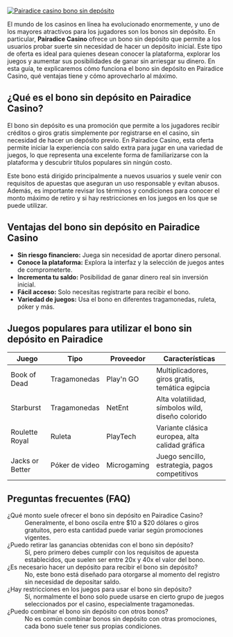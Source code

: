 [![Pairadice casino bono sin depósito](https://123-caf.pages.dev/gitsignup.png)](https://vrmoo.ru/Bt82HjjY)

<p>El mundo de los casinos en línea ha evolucionado enormemente, y uno de los mayores atractivos para los jugadores son los bonos sin depósito. En particular, <strong>Pairadice Casino</strong> ofrece un bono sin depósito que permite a los usuarios probar suerte sin necesidad de hacer un depósito inicial. Este tipo de oferta es ideal para quienes desean conocer la plataforma, explorar los juegos y aumentar sus posibilidades de ganar sin arriesgar su dinero. En esta guía, te explicaremos cómo funciona el bono sin depósito en Pairadice Casino, qué ventajas tiene y cómo aprovecharlo al máximo.</p>  <h2>¿Qué es el bono sin depósito en Pairadice Casino?</h2> <p>El bono sin depósito es una promoción que permite a los jugadores recibir créditos o giros gratis simplemente por registrarse en el casino, sin necesidad de hacer un depósito previo. En Pairadice Casino, esta oferta permite iniciar la experiencia con saldo extra para jugar en una variedad de juegos, lo que representa una excelente forma de familiarizarse con la plataforma y descubrir títulos populares sin ningún costo.</p> <p>Este bono está dirigido principalmente a nuevos usuarios y suele venir con requisitos de apuestas que aseguran un uso responsable y evitan abusos. Además, es importante revisar los términos y condiciones para conocer el monto máximo de retiro y si hay restricciones en los juegos en los que se puede utilizar.</p>  <h2>Ventajas del bono sin depósito en Pairadice Casino</h2> <ul>   <li><strong>Sin riesgo financiero:</strong> Juega sin necesidad de aportar dinero personal.</li>   <li><strong>Conoce la plataforma:</strong> Explora la interfaz y la selección de juegos antes de comprometerte.</li>   <li><strong>Incrementa tu saldo:</strong> Posibilidad de ganar dinero real sin inversión inicial.</li>   <li><strong>Fácil acceso:</strong> Solo necesitas registrarte para recibir el bono.</li>   <li><strong>Variedad de juegos:</strong> Usa el bono en diferentes tragamonedas, ruleta, póker y más.</li> </ul>  <h2>Juegos populares para utilizar el bono sin depósito en Pairadice</h2> <table>   <thead>     <tr>       <th>Juego</th>       <th>Tipo</th>       <th>Proveedor</th>       <th>Características</th>     </tr>   </thead>   <tbody>     <tr>       <td>Book of Dead</td>       <td>Tragamonedas</td>       <td>Play'n GO</td>       <td>Multiplicadores, giros gratis, temática egipcia</td>     </tr>     <tr>       <td>Starburst</td>       <td>Tragamonedas</td>       <td>NetEnt</td>       <td>Alta volatilidad, símbolos wild, diseño colorido</td>     </tr>     <tr>       <td>Roulette Royal</td>       <td>Ruleta</td>       <td>PlayTech</td>       <td>Variante clásica europea, alta calidad gráfica</td>     </tr>     <tr>       <td>Jacks or Better</td>       <td>Póker de video</td>       <td>Microgaming</td>       <td>Juego sencillo, estrategia, pagos competitivos</td>     </tr>   </tbody> </table>  <h2>Preguntas frecuentes (FAQ)</h2> <dl>   <dt>¿Qué monto suele ofrecer el bono sin depósito en Pairadice Casino?</dt>   <dd>Generalmente, el bono oscila entre $10 a $20 dólares o giros gratuitos, pero esta cantidad puede variar según promociones vigentes.</dd>    <dt>¿Puedo retirar las ganancias obtenidas con el bono sin depósito?</dt>   <dd>Sí, pero primero debes cumplir con los requisitos de apuesta establecidos, que suelen ser entre 20x y 40x el valor del bono.</dd>    <dt>¿Es necesario hacer un depósito para recibir el bono sin depósito?</dt>   <dd>No, este bono está diseñado para otorgarse al momento del registro sin necesidad de depositar saldo.</dd>    <dt>¿Hay restricciones en los juegos para usar el bono sin depósito?</dt>   <dd>Sí, normalmente el bono solo puede usarse en cierto grupo de juegos seleccionados por el casino, especialmente tragamonedas.</dd>    <dt>¿Puedo combinar el bono sin depósito con otros bonos?</dt>   <dd>No es común combinar bonos sin depósito con otras promociones, cada bono suele tener sus propias condiciones.</dd> </dl>